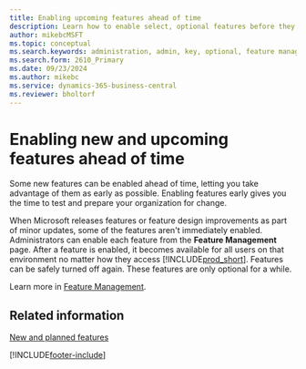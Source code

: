 ```yaml
---
title: Enabling upcoming features ahead of time
description: Learn how to enable select, optional features before they become mandatory.
author: mikebcMSFT
ms.topic: conceptual
ms.search.keywords: administration, admin, key, optional, feature management, early access, preview
ms.search.form: 2610_Primary
ms.date: 09/23/2024
ms.author: mikebc
ms.service: dynamics-365-business-central
ms.reviewer: bholtorf
---
```


# Enabling new and upcoming features ahead of time

Some new features can be enabled ahead of time, letting you take advantage of them as early as possible. Enabling features early gives you the time to test and prepare your organization for change.

When Microsoft releases features or feature design improvements as part of minor updates, some of the features aren't immediately enabled. Administrators can enable each feature from the **Feature Management** page. After a feature is enabled, it becomes available for all users on that environment no matter how they access [!INCLUDE[prod_short](includes/prod_short.md)]. Features can be safely turned off again. These features are only optional for a while.

Learn more in [Feature Management](/dynamics365/business-central/dev-itpro/administration/feature-management).  

## Related information

[New and planned features](/dynamics365-release-plan/2021wave1/)  


[!INCLUDE[footer-include](includes/footer-banner.md)]
